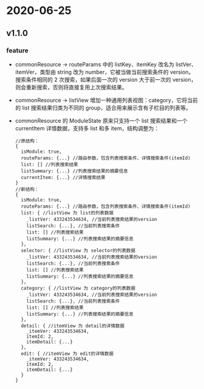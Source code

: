 # 2020-06-25

## v1.1.0

### feature

- commonResource -> routeParams 中的 listKey、itemKey 改名为 listVer、itemVer，类型由 string 改为 number，它被当做当前搜索条件的 version。搜索条件相同的 2 次搜索，如果后面一次的 version 大于前一次的 version，则会重新搜索，否则将直接复用上次搜索结果。

- commonResource -> listView 增加一种通用列表视图：category，它将当前的 list 搜索结果归类为不同的 group，适合用来展示含有子栏目的列表等。

- commonResource 的 ModuleState 原来只支持一个 list 搜索结果和一个 currentItem 详情数据，支持多 list 和多 item，结构调整为：

  ```JS
  //原结构：
  {
    isModule: true,
    routeParams: {...} //路由参数，包含列表搜索条件、详情搜索条件(itemId)
    list: [] //列表搜索结果
    listSummary: {...} //列表搜索结果的摘要信息
    currentItem: {...} //详情搜索结果
  }
  //新结构：
  {
    isModule: true,
    routeParams: {...} //路由参数，包含列表搜索条件、详情搜索条件(itemId)
    list: { //listView 为 list的列表数据
      _listVer: 433243534634, //当前列表搜索结果的version
      listSearch: {...}, //当前列表搜索条件
      list: [] //列表搜索结果
      listSummary: {...} //列表搜索结果的摘要信息
    },
    selector: { //listView 为 selector的列表数据
      _listVer: 433243534634, //当前列表搜索结果的version
      listSearch: {...}, //当前列表搜索条件
      list: [] //列表搜索结果
      listSummary: {...} //列表搜索结果的摘要信息
    },
    category: { //listView 为 category的列表数据
      _listVer: 433243534634, //当前列表搜索结果的version
      listSearch: {...}, //当前列表搜索条件
      list: [] //列表搜索结果
      listSummary: {...} //列表搜索结果的摘要信息
    },
    detail: { //itemView 为 detail的详情数据
      _itemVer: 433243534634,
      itemId: 2,
      itemDetail: {...}
    },
    edit: { //itemView 为 edit的详情数据
      _itemVer: 433243534634,
      itemId: 2,
      itemDetail: {...}
    }
  }
  ```
